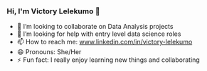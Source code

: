 ### Hi, I'm Victory Lelekumo 👋

- 👯 I’m looking to collaborate on Data Analysis projects
- 🤔 I’m looking for help with entry level data science roles 
- 📫 How to reach me: www.linkedin.com/in/victory-lelekumo
- 😄 Pronouns: She/Her
- ⚡ Fun fact: I really enjoy learning new things and collaborating
